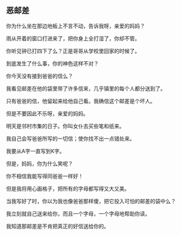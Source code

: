 ## 恶邮差

你为什么坐在那边地板上不言不动，告诉我呀，亲爱的妈妈？

雨从开着的窗口打进来了，把你身上全打湿了，你却不管。

你听见钟已打四下了么？正是哥哥从学校里回家的时候了。

到底发生了什么事，你的神色这样不对？

你今天没有接到爸爸的信么？

我看见邮差在他的袋里带了许多信来，几乎镇里的每个人都分送到了。

只有爸爸的信，他留起来给他自己看。我确信这个邮差是个坏人。

但是不要因此不乐呀，亲爱的妈妈。

明天是邻村市集的日子。你叫女仆去买些笔和纸来。

我自己会写爸爸所写的一切信；使你找不出一点错处来。

我要从A字一直写到K字。

但是，妈妈，你为什么笑呢？

你不相信我能写得同爸爸一样好！

但是我将用心画格子，把所有的字母都写得又大又美。

当我写好了时，你以为我也像爸爸那样傻，把它投入可怕的邮差的袋中么？

我立刻就自己送来给你，而且一个字母，一个字母地帮助你读。

我知道那邮差是不肯把真正的好信送给你的。